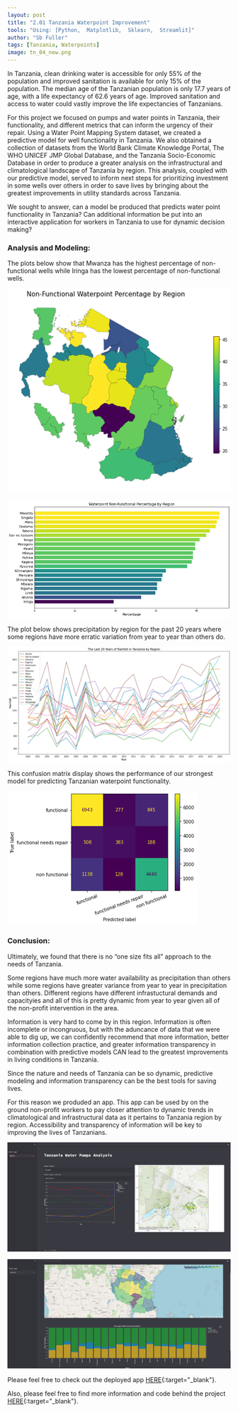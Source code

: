 ```yaml
---
layout: post
title: "2.01 Tanzania Waterpoint Improvement"
tools: "Using: [Python,  Matplotlib,  Sklearn,  Streamlit]"
author: "Sb Fuller"
tags: [Tanzania, Waterpoints]
image: tn_04_new.png
---
```


In Tanzania, clean drinking water is accessible for only 55% of the population and improved sanitation is available for only 15% of the population. The median age of the Tanzanian population is only 17.7 years of age, with a life expectancy of 62.6 years of age. Improved sanitation and access to water could vastly improve the life expectancies of Tanzanians.

For this project we focused on pumps and water points in Tanzania, their functionality, and different metrics that can inform the urgency of their repair. Using a Water Point Mapping System dataset, we created a predictive model for well functionality in Tanzania. We also obtained a collection of datasets from the World Bank Climate Knowledge Portal, The WHO UNICEF JMP Global Database, and the Tanzania Socio-Economic Database in order to produce a greater analysis on the infrastructural and climatological landscape of Tanzania by region. This analysis, coupled with our predictive model, served to inform next steps for prioritizing investment in some wells over others in order to save lives by bringing about the greatest improvements in utility standards across Tanzania.

We sought to answer, can a model be produced that predicts water point functionality in Tanzania? Can additional information be put into an interactive application for workers in Tanzania to use for dynamic decision making?

### Analysis and Modeling:

The plots below show that Mwanza has the highest percentage of non-functional wells while Iringa has the lowest percentage of non-functional wells. 

![ ](./assets/img/geo_wpt_nonfunc.png)

![ ](./assets/img/wtp_nonfunc_per.png)

The plot below shows precipitation by region for the past 20 years where some regions have more erratic variation from year to year than others do.

![ ](./assets/img/precip_region_20.png)

This confusion matrix display shows the performance of our strongest model for predicting Tanzanian waterpoint functionality. 

![ ](./assets/img/cmd.png)


### Conclusion:

Ultimately, we found that there is no “one size fits all” approach to the needs of Tanzania.

Some regions have much more water availability as precipitation than others while some regions have greater variance from year to year in precipitation than others. Different regions have different infrastuctural demands and capacityies and all of this is pretty dynamic from year to year given all of the non-profit intervention in the area.

Information is very hard to come by in this region. Information is often incomplete or incongruous, but with the aduncance of data that we were able to dig up, we can confidently recommend that more information, better information collection practice, and greater information transparency in combination with predictive models CAN lead to the greatest improvements in living conditions in Tanzania.

Since the nature and needs of Tanzania can be so dynamic, predictive modeling and information transparency can be the best tools for saving lives.

For this reason we produded an app. This app can be used by on the ground non-profit workers to pay closer attention to dynamic trends in climatological and infrastructural data as it pertains to Tanzania region by region. Accessibility and transparency of information will be key to improving the lives of Tanzanians.

![ ](./assets/img/app1.png)

![ ](./assets/img/app2.png)

Please feel free to check out the deployed app [HERE](https://share.streamlit.io/jpetersen626/tanzania-group-project/main/app-streamlit.py){:target="_blank"}.


Also, please feel free to find more information and code behind the project [HERE](https://github.com/sbfullerstudio/Tanzania_Waterpoint_Improvement){:target="_blank"}.

